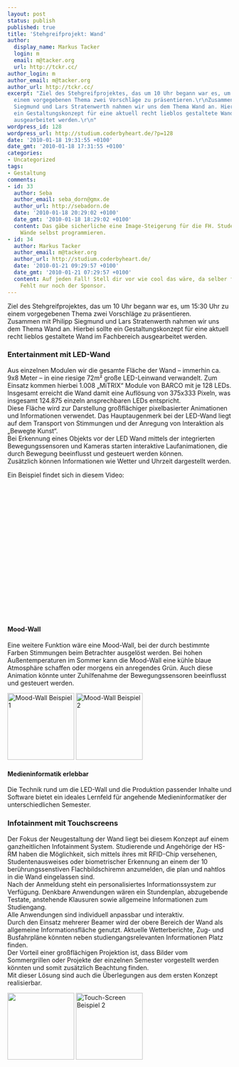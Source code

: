 ```yaml
---
layout: post
status: publish
published: true
title: 'Stehgreifprojekt: Wand'
author:
  display_name: Markus Tacker
  login: m
  email: m@tacker.org
  url: http://tckr.cc/
author_login: m
author_email: m@tacker.org
author_url: http://tckr.cc/
excerpt: "Ziel des Stehgreifprojektes, das um 10 Uhr begann war es, um 15:30 Uhr zu
  einem vorgegebenen Thema zwei Vorschläge zu präsentieren.\r\nZusammen mit Philipp
  Siegmund und Lars Stratenwerth nahmen wir uns dem Thema Wand an. Hierbei sollte
  ein Gestaltungskonzept für eine aktuell recht lieblos gestaltete Wand im Fachbereich
  ausgearbeitet werden.\r\n"
wordpress_id: 128
wordpress_url: http://studium.coderbyheart.de/?p=128
date: '2010-01-18 19:31:55 +0100'
date_gmt: '2010-01-18 17:31:55 +0100'
categories:
- Uncategorized
tags:
- Gestaltung
comments:
- id: 33
  author: Seba
  author_email: seba_dorn@gmx.de
  author_url: http://sebadorn.de
  date: '2010-01-18 20:29:02 +0100'
  date_gmt: '2010-01-18 18:29:02 +0100'
  content: Das gäbe sicherliche eine Image-Steigerung für die FH. Studenten, die ihre
    Wände selbst programmieren.
- id: 34
  author: Markus Tacker
  author_email: m@tacker.org
  author_url: http://studium.coderbyheart.de/
  date: '2010-01-21 09:29:57 +0100'
  date_gmt: '2010-01-21 07:29:57 +0100'
  content: Auf jeden Fall! Stell dir vor wie cool das wäre, da selber für zu entwickeln!
    Fehlt nur noch der Sponsor.
---
```

<p>Ziel des Stehgreifprojektes, das um 10 Uhr begann war es, um 15:30 Uhr zu einem vorgegebenen Thema zwei Vorschläge zu präsentieren.<br />
Zusammen mit Philipp Siegmund und Lars Stratenwerth nahmen wir uns dem Thema Wand an. Hierbei sollte ein Gestaltungskonzept für eine aktuell recht lieblos gestaltete Wand im Fachbereich ausgearbeitet werden.<br />
<a id="more"></a><a id="more-128"></a></p>
<h3 class="textimage">Entertainment mit LED-Wand</h3>
<p>Aus einzelnen Modulen wir die gesamte Fläche der Wand – immerhin ca. 9x8 Meter – in eine riesige 72m² große LED-Leinwand verwandelt. Zum Einsatz kommen hierbei 1.008 „MiTRIX“ Module von BARCO mit je 128 LEDs. Insgesamt erreicht die Wand damit eine Auflösung von 375x333 Pixeln, was insgesamt 124.875 einzeln ansprechbaren LEDs entspricht.<br />
Diese Fläche wird zur Darstellung großflächiger pixelbasierter Animationen und Informationen verwendet. Das Hauptaugenmerk bei der LED-Wand liegt auf dem Transport von Stimmungen und der Anregung von Interaktion als „Bewegte Kunst“.<br />
Bei Erkennung eines Objekts vor der LED Wand mittels der integrierten Bewegungssensoren und Kameras starten interaktive Laufanimationen, die durch Bewegung beeinflusst und gesteuert werden können.<br />
Zusätzlich können Informationen wie Wetter und Uhrzeit dargestellt werden.</p>
<p>Ein Beispiel findet sich in diesem Video:</p>
<p><object width="500" height="296"><param name="movie" value="http://www.youtube.com/v/r7kL7hsw51k&hl=en_US&fs=1&rel=0&color1=0x2b405b&color2=0x6b8ab6&hd=1"></param><param name="allowFullScreen" value="true"></param><param name="allowscriptaccess" value="always"></param><embed src="http://www.youtube.com/v/r7kL7hsw51k&hl=en_US&fs=1&rel=0&color1=0x2b405b&color2=0x6b8ab6&hd=1" type="application/x-shockwave-flash" allowscriptaccess="always" allowfullscreen="true" width="500" height="296"></embed></object></p>
<h4 class="textimage textimage-p">Mood-Wall</h4>
<p>Eine weitere Funktion wäre eine Mood-Wall, bei der durch bestimmte Farben Stimmungen beim Betrachter ausgelöst werden. Bei hohen Außentemperaturen im Sommer kann die Mood-Wall eine kühle blaue Atmosphäre schaffen oder morgens ein anregendes Grün. Auch diese Animation könnte unter Zuhilfenahme der Bewegungssensoren beeinflusst und gesteuert werden.</p>
<p><img class="alignnone size-thumbnail wp-image-130" title="Mood-Wall Beispiel 1" src="http://studium.coderbyheart.de/wp-content/uploads/2010/01/wand-led-1-150x150.jpg" alt="Mood-Wall Beispiel 1" width="150" height="150" /> <img class="alignnone size-thumbnail wp-image-131" title="Mood-Wall Beispiel 2" src="http://studium.coderbyheart.de/wp-content/uploads/2010/01/wand-led-2-150x150.jpg" alt="Mood-Wall Beispiel 2" width="150" height="150" /></p>
<h4 class="textimage textimage-p">Medieninformatik erlebbar</h4>
<p>Die Technik rund um die LED-Wall und die Produktion passender Inhalte und Software bietet ein ideales Lernfeld für angehende Medieninformatiker der unterschiedlichen Semester.</p>
<h3 class="textimage">Infotainment mit Touchscreens</h3>
<p>Der Fokus der Neugestaltung der Wand liegt bei diesem Konzept auf einem ganzheitlichen Infotainment System. Studierende und Angehörige der HS-RM haben die Möglichkeit, sich mittels ihres mit RFID-Chip versehenen, Studentenausweises oder biometrischer Erkennung an einem der 10 berührungssenstiven Flachbildschiremn anzumelden, die plan und nahtlos in die Wand eingelassen sind.<br />
Nach der Anmeldung steht ein personalisiertes Informationssystem zur Verfügung. Denkbare Anwendungen wären ein Stundenplan, abzugebende Testate, anstehende Klausuren sowie allgemeine Informationen zum Studiengang.<br />
Alle Anwendungen sind individuell anpassbar und interaktiv.<br />
Durch den Einsatz mehrerer Beamer wird der obere Bereich der Wand als allgemeine Informationsfläche genutzt. Aktuelle Wetterberichte, Zug- und Busfahrpläne könnten neben studiengangsrelevanten Informationen Platz finden.<br />
Der Vorteil einer großflächigen Projektion ist, dass Bilder vom Sommergrillen oder Projekte der einzelnen Semester vorgestellt werden könnten und somit zusätzlich Beachtung finden.<br />
Mit dieser Lösung sind auch die Überlegungen aus dem ersten Konzept realisierbar.</p>
<p><img class="alignnone size-thumbnail wp-image-132" title="Touch-Screen Beispiel 1" src="http://studium.coderbyheart.de/wp-content/uploads/2010/01/wand2-detail-150x150.jpg" alt="" width="150" height="150" /> <img class="alignnone size-thumbnail wp-image-133" title="Touch-Screen Beispiel 2" src="http://studium.coderbyheart.de/wp-content/uploads/2010/01/wand-beamer-150x150.jpg" alt="Touch-Screen Beispiel 2" width="150" height="150" /></p>
